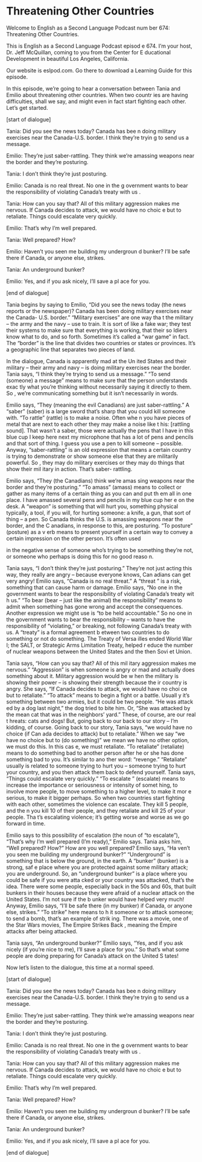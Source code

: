 # Threatening Other Countries

Welcome to English as a Second Language Podcast num ber 674: Threatening Other Countries.

This is English as a Second Language Podcast episod e 674.  I’m your host, Dr. Jeff McQuillan, coming to you from the Center for E ducational Development in beautiful Los Angeles, California.

Our website is eslpod.com.  Go there to download a Learning Guide for this episode.

In this episode, we’re going to hear a conversation  between Tania and Emilio about threatening other countries.  When two countr ies are having difficulties, shall we say, and might even in fact start fighting  each other.  Let’s get started.

[start of dialogue]

Tania:  Did you see the news today?  Canada has bee n doing military exercises near the Canada-U.S. border.  I think they’re tryin g to send us a message.

Emilio:  They’re just saber-rattling.  They think we’re amassing weapons near the border and they’re posturing.

Tania:  I don’t think they’re just posturing.

Emilio:  Canada is no real threat.  No one in the g overnment wants to bear the responsibility of violating Canada’s treaty with us .

Tania:  How can you say that?  All of this military  aggression makes me nervous. If Canada decides to attack, we would have no choic e but to retaliate.  Things could escalate very quickly.

Emilio:  That’s why I’m well prepared.

Tania:  Well prepared?  How?

Emilio:  Haven’t you seen me building my undergroun d bunker?  I’ll be safe there if Canada, or anyone else, strikes.

Tania:  An underground bunker?

Emilio:  Yes, and if you ask nicely, I’ll save a pl ace for you.

[end of dialogue]

Tania begins by saying to Emilio, “Did you see the news today (the news reports or the newspaper)?  Canada has been doing military exercises near the Canada- U.S. border.”  “Military exercises” are one way tha t the military – the army and the navy – use to train.  It is sort of like a fake  war; they test their systems to make sure that everything is working, that their so ldiers know what to do, and so forth.  Sometimes it’s called a “war game” in fact.   The “border” is the line that divides two countries or states or provinces.  It’s  a geographic line that separates two pieces of land.

In the dialogue, Canada is apparently mad at the Un ited States and their military – their army and navy – is doing military exercises  near the border.  Tania says, “I think they’re trying to send us a message.”  “To  send (someone) a message” means to make sure that the person understands exac tly what you’re thinking without necessarily saying it directly to them.  So , we’re communicating something but it isn’t necessarily in words.

Emilio says, “They (meaning the evil Canadians) are  just saber-rattling.”  A “saber” (saber) is a large sword that’s sharp that you could kill someone with. “To rattle” (rattle) is to make a noise.  Often whe n you have pieces of metal that are next to each other they may make a noise like t his: [rattling sound].  That wasn’t a saber, those were actually the pens that I  have in this blue cup I keep here next my microphone that has a lot of pens and pencils and that sort of thing. I guess you use a pen to kill someone – possible.  Anyway, “saber-rattling” is an old expression that means a certain country is trying to demonstrate or show someone else that they are militarily powerful.  So , they may do military exercises or they may do things that show their mil itary in action.  That’s saber- rattling.

Emilio says, “They (the Canadians) think we’re amas sing weapons near the border and they’re posturing.”  “To amass” (amass) means to collect or gather as many items of a certain thing as you can and put th em all in one place.  I have amassed several pens and pencils in my blue cup her e on the desk.  A “weapon” is something that will hurt you, something physical  typically, a tool, if you will, for hurting someone: a knife, a gun, that sort of thing  – a pen.  So Canada thinks the U.S. is amassing weapons near the border, and the C anadians, in response to this, are posturing.  “To posture” (posture) as a v erb means to present yourself in a certain way to convey a certain impression on the  other person.  It’s often used

in the negative sense of someone who’s trying to be  something they’re not, or someone who perhaps is doing this for no good reaso n.

Tania says, “I don’t think they’re just posturing.”   They’re not just acting this way, they really are angry – because everyone knows, Can adians can get very angry! Emilio says, “Canada is no real threat.”  A “threat ” is a risk, something that can cause harm or damage.  Emilio says, “No one in the government wants to bear the responsibility of violating Canada’s treaty wit h us.”  “To bear (bear – just like the animal) the responsibility” means to admit when  something has gone wrong and accept the consequences.  Another expression we  might use is “to be held accountable.”  So no one in the government wants to  bear the responsibility – wants to have the responsibility of “violating,” or  breaking, not following Canada’s treaty with us.  A “treaty” is a formal agreement b etween two countries to do something or not do something.  The Treaty of Versa illes ended World War I; the SALT, or Strategic Arms Limitation Treaty, helped r educe the number of nuclear weapons between the United States and the then Sovi et Union.

Tania says, “How can you say that?  All of this mil itary aggression makes me nervous.”  “Aggression” is when someone is angry or  mad and actually does something about it.  Military aggression would be w hen the military is showing their power – is showing their strength because the ir country is angry.  She says, “If Canada decides to attack, we would have no choi ce but to retaliate.”  “To attack” means to begin a fight or a battle.  Usuall y it’s something between two armies, but it could be two people.  “He was attack ed by a dog last night,” the dog tried to bite him.  Or, “She was attacked by the mean cat that was in the neighbors’ yard.”  These, of course, are our real t hreats: cats and dogs!  But, going back to our back to our story – I’m kidding, of course.  Going back to our story, Tania says, “we would have no choice (if Can ada decides to attack) but to retaliate.”  When we say “we have no choice but to (do something)” we mean we have no other option, we must do this.  In this cas e, we must retaliate.  “To retaliate” (retaliate) means to do something bad to  another person after he or she has done something bad to you.  It’s similar to ano ther word: “revenge.” “Retaliate” usually is related to someone trying to  hurt you – someone trying to hurt your country, and you then attack them back to  defend yourself.  Tania says, “Things could escalate very quickly.”  “To escalate ” (escalate) means to increase the importance or seriousness or intensity of somet hing, to involve more people, to move something to a higher level, to make it mor e serious, to make it bigger perhaps.  So when two countries start fighting with  each other, sometimes the violence can escalate.  They kill 5 people, and the n you kill 10 of their people, and they retaliate and kill 25 of your people.  Tha t’s escalating violence; it’s getting worse and worse as we go forward in time.

Emilio says to this possibility of escalation (the noun of “to escalate”), “That’s why I’m well prepared (I’m ready),” Emilio says.  Tania  asks him, “Well prepared? How?”  How are you well prepared?  Emilio says, “Ha ven’t you seen me building my underground bunker?”  “Underground” is something  that is below the ground, in the earth.  A “bunker” (bunker) is a strong, saf e place where you are protected against some military attack; you are underground.  So, an “underground bunker” is a place where you could be safe if you were atta cked or your country was attacked, that’s the idea.  There were some people,  especially back in the 50s and 60s, that built bunkers in their houses because  they were afraid of a nuclear attack on the United States.  I’m not sure if the b unker would have helped very much!  Anyway, Emilio says, “I’ll be safe there (in  my bunker) if Canada, or anyone else, strikes.”  “To strike” here means to h it someone or to attack someone; to send a bomb, that’s an example of strik ing.  There was a movie, one of the Star Wars  movies, The Empire Strikes Back , meaning the Empire attacks after being attacked.

Tania says, “An underground bunker?”  Emilio says, “Yes, and if you ask nicely (if you’re nice to me), I’ll save a place for you.”   So that’s what some people are doing preparing for Canada’s attack on the United S tates!

Now let’s listen to the dialogue, this time at a normal speed.

[start of dialogue]

Tania:  Did you see the news today?  Canada has bee n doing military exercises near the Canada-U.S. border.  I think they’re tryin g to send us a message.

Emilio:  They’re just saber-rattling.  They think we’re amassing weapons near the border and they’re posturing.

Tania:  I don’t think they’re just posturing.

Emilio:  Canada is no real threat.  No one in the g overnment wants to bear the responsibility of violating Canada’s treaty with us .

Tania:  How can you say that?  All of this military  aggression makes me nervous. If Canada decides to attack, we would have no choic e but to retaliate.  Things could escalate very quickly.

Emilio:  That’s why I’m well prepared.

Tania:  Well prepared?  How?

 Emilio:  Haven’t you seen me building my undergroun d bunker?  I’ll be safe there if Canada, or anyone else, strikes.

Tania:  An underground bunker?

Emilio:  Yes, and if you ask nicely, I’ll save a pl ace for you.

[end of dialogue]







